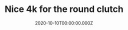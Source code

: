 ---
title: "Nice 4k for the round clutch"
record_id: 34367952/vpSDKFElt?autoplay=0&muted=0&loop=0
type: medal
date: 2020-10-10T00:00:00.000Z
collection: clips
---